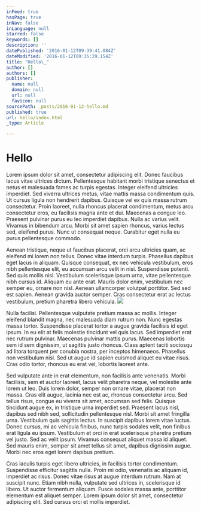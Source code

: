 ```yaml
---
inFeed: true
hasPage: true
inNav: false
inLanguage: null
starred: false
keywords: []
description: ''
datePublished: '2016-01-12T09:39:41.084Z'
dateModified: '2016-01-12T09:35:29.154Z'
title: "Hello\_"
author: []
authors: []
publisher:
  name: null
  domain: null
  url: null
  favicon: null
sourcePath: _posts/2016-01-12-hello.md
published: true
url: hello/index.html
_type: Article

---
```

# Hello 

Lorem ipsum dolor sit amet, consectetur adipiscing elit. Donec faucibus lacus vitae ultrices dictum. Pellentesque habitant morbi tristique senectus et netus et malesuada fames ac turpis egestas. Integer eleifend ultricies imperdiet. Sed viverra ultrices metus, vitae mattis massa condimentum quis. Ut cursus ligula non hendrerit dapibus. Quisque vel ex quis massa rutrum consectetur. Proin laoreet, nulla rhoncus placerat condimentum, metus arcu consectetur eros, eu facilisis magna ante et dui. Maecenas a congue leo. Praesent pulvinar purus eu leo imperdiet dapibus. Nulla ac varius velit. Vivamus in bibendum arcu. Morbi sit amet sapien rhoncus, varius lectus sed, eleifend purus. Nunc ut consequat neque. Curabitur eget nulla eu purus pellentesque commodo.

Aenean tristique, neque ut faucibus placerat, orci arcu ultricies quam, ac eleifend mi lorem non tellus. Donec vitae interdum turpis. Phasellus dapibus eget lacus in aliquam. Quisque consequat, ex nec vehicula vestibulum, eros nibh pellentesque elit, eu accumsan arcu velit in nisi. Suspendisse potenti. Sed quis mollis nisl. Vestibulum scelerisque ipsum urna, vitae pellentesque nibh cursus id. Aliquam eu ante erat. Mauris dolor enim, vestibulum nec semper eu, ornare non nisl. Aenean ullamcorper volutpat porttitor. Sed sed est sapien. Aenean gravida auctor semper. Cras consectetur erat ac lectus vestibulum, pretium pharetra libero vehicula.
![](https://the-grid-user-content.s3-us-west-2.amazonaws.com/50f9e162-9b51-4884-87d6-c1354222bcbc.jpg)

Nulla facilisi. Pellentesque vulputate pretium massa ac mollis. Integer eleifend blandit magna, nec malesuada diam rutrum non. Nunc egestas massa tortor. Suspendisse placerat tortor a augue gravida facilisis id eget ipsum. In eu elit at felis molestie tincidunt vel quis lacus. Sed imperdiet erat nec rutrum pulvinar. Maecenas pulvinar mattis purus. Maecenas lobortis sem id sem dignissim, ut sagittis justo rhoncus. Class aptent taciti sociosqu ad litora torquent per conubia nostra, per inceptos himenaeos. Phasellus non vestibulum nisl. Sed ut augue id sapien euismod aliquet eu vitae risus. Cras odio tortor, rhoncus eu erat vel, lobortis laoreet ante.

Sed vulputate ante in erat elementum, non facilisis ante venenatis. Morbi facilisis, sem et auctor laoreet, lacus velit pharetra neque, vel molestie ante lorem ut leo. Duis lorem dolor, semper non ornare vitae, placerat non massa. Cras elit augue, lacinia nec est ac, rhoncus consectetur arcu. Sed tellus risus, congue eu viverra sit amet, accumsan sed felis. Quisque tincidunt augue ex, in tristique urna imperdiet sed. Praesent lacus nisl, dapibus sed nibh sed, sollicitudin pellentesque nisl. Morbi sit amet fringilla urna. Vestibulum quis sagittis lectus. In suscipit dapibus lorem vitae luctus. Donec cursus, mi ac vehicula finibus, nunc turpis sodales velit, non finibus erat ligula eu ipsum. Vestibulum et orci in erat scelerisque pharetra pretium vel justo. Sed ac velit ipsum. Vivamus consequat aliquet massa id aliquet. Sed mauris enim, semper sit amet tellus sit amet, dapibus dignissim augue. Morbi nec eros eget lorem dapibus pretium.

Cras iaculis turpis eget libero ultricies, in facilisis tortor condimentum. Suspendisse efficitur sagittis nulla. Proin mi odio, venenatis ac aliquam id, imperdiet ac risus. Donec vitae risus at augue interdum rutrum. Nam at suscipit nunc. Etiam nibh nulla, vulputate sed ultrices in, scelerisque id libero. Ut auctor fermentum aliquam. Fusce sodales massa ante, porttitor elementum est aliquet semper. Lorem ipsum dolor sit amet, consectetur adipiscing elit. Sed cursus orci et mollis imperdiet.